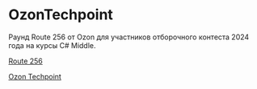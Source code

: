 # OzonTechpoint

Раунд Route 256 от Ozon для участников отборочного контеста 2024 года на курсы C# Middle.

[Route 256](https://route256.ozon.ru/faq)

[Ozon Techpoint](https://techpoint.ozon.ru/)